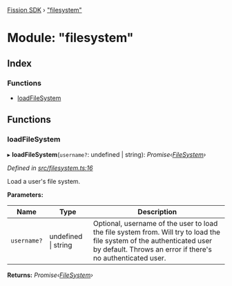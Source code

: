 [Fission SDK](../README.md) › ["filesystem"](_filesystem_.md)

# Module: "filesystem"

## Index

### Functions

* [loadFileSystem](_filesystem_.md#loadfilesystem)

## Functions

###  loadFileSystem

▸ **loadFileSystem**(`username?`: undefined | string): *Promise‹[FileSystem](../classes/_fs_filesystem_.filesystem.md)›*

*Defined in [src/filesystem.ts:16](https://github.com/fission-suite/ts-sdk/blob/ef36578/src/filesystem.ts#L16)*

Load a user's file system.

**Parameters:**

Name | Type | Description |
------ | ------ | ------ |
`username?` | undefined &#124; string | Optional, username of the user to load the file system from.                 Will try to load the file system of the authenticated user                 by default. Throws an error if there's no authenticated user.  |

**Returns:** *Promise‹[FileSystem](../classes/_fs_filesystem_.filesystem.md)›*
